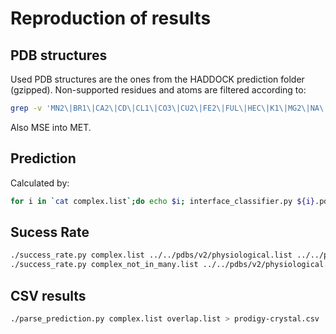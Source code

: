 
# Reproduction of results

## PDB structures

Used PDB structures are the ones from the HADDOCK prediction folder (gzipped). Non-supported residues and atoms are filtered according to:

```bash
grep -v 'MN2\|BR1\|CA2\|CD\|CL1\|CO3\|CU2\|FE2\|FUL\|HEC\|K1\|MG2\|NA\|NI2\|GAL\|NDG\|ACE\|CS\|GLC\|FUC\|MAN\|CO\|SEP\|CTN\|CU1\|BGC\|ZN\|TOP'
```

Also MSE into MET.

## Prediction

Calculated by:

```bash
for i in `cat complex.list`;do echo $i; interface_classifier.py ${i}.pdb --contact_list --selection A B > ${i}.out; done
```

## Sucess Rate

```bash
./success_rate.py complex.list ../../pdbs/v2/physiological.list ../../pdbs/v2/nonphysiological.list
./success_rate.py complex_not_in_many.list ../../pdbs/v2/physiological.list ../../pdbs/v2/nonphysiological.list
```

## CSV results

```bash
./parse_prediction.py complex.list overlap.list > prodigy-crystal.csv
```

